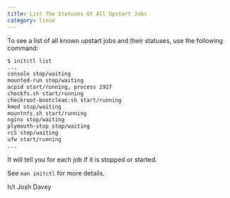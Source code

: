 ```yaml
--- 
title: List The Statuses Of All Upstart Jobs
category: linux
---
```


To see a list of all known upstart jobs and their statuses, use the
following command:

```bash
$ initctl list
...
console stop/waiting
mounted-run stop/waiting
acpid start/running, process 2927
checkfs.sh start/running
checkroot-bootclean.sh start/running
kmod stop/waiting
mountnfs.sh start/running
nginx stop/waiting
plymouth-stop stop/waiting
rcS stop/waiting
ufw start/running
...
```

It will tell you for each job if it is stopped or started.

See `man initctl` for more details.

h/t Josh Davey
